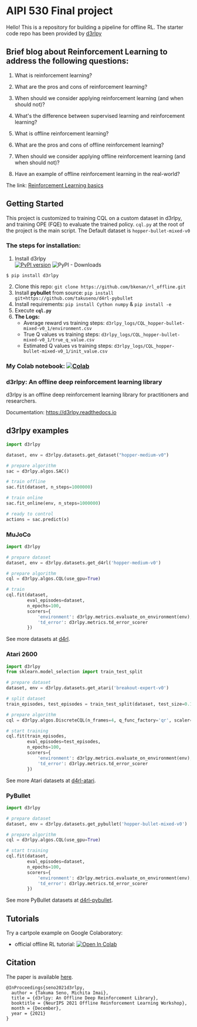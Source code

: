 # AIPI 530 Final project 


Hello! This is a repository for building  a pipeline for offline RL. 
The starter code repo has been provided by [d3rlpy](https://github.com/takuseno/d3rlpy) 


## Brief blog about Reinforcement Learning to address the following questions:

1. What is reinforcement learning?

2. What are the pros and cons of reinforcement learning?

3. When should we consider applying reinforcement learning (and when should not)?

4. What's the difference between supervised learning and reinforcement learning?

5. What is offline reinforcement learning?

6. What are the pros and cons of offline reinforcement learning?

7. When should we consider applying offline reinforcement learning (and when should not)?

8. Have an example of offline reinforcement learning in the real-world?

The link: [Reinforcement Learning basics](https://medium.com/@kanan.bk/reinforcement-learning-basics-f90b1a2fd3c8) 


## Getting Started 

This project is customized to training CQL on a custom dataset in d3rlpy, and training OPE (FQE) to 
evaluate the trained policy. `cql.py` at the root of the project is the main script. The Default dataset is `hopper-bullet-mixed-v0`

### The steps for installation:

1. Install d3rlpy <br />
[![PyPI version](https://badge.fury.io/py/d3rlpy.svg)](https://badge.fury.io/py/d3rlpy)
![PyPI - Downloads](https://img.shields.io/pypi/dm/d3rlpy)
```
$ pip install d3rlpy
```
2. Clone this repo: `git clone https://github.com/bkenan/rl_offline.git`
3. Install **pybullet** from source: `pip install git+https://github.com/takuseno/d4rl-pybullet`
4. Install requirements: `pip install Cython numpy` & `pip install -e`
5. Execute **`cql.py`** 
6. **The Logs:**
   * Average reward vs training steps: `d3rlpy_logs/CQL_hopper-bullet-mixed-v0_1/environment.csv`
   * True Q values vs training steps: `d3rlpy_logs/CQL_hopper-bullet-mixed-v0_1/true_q_value.csv`
   * Estimated Q values vs training steps: `d3rlpy_logs/CQL_hopper-bullet-mixed-v0_1/init_value.csv`
   
### My Colab notebook: [![Colab](https://colab.research.google.com/assets/colab-badge.svg)](https://colab.research.google.com/drive/1cof3Cyk7FTam3q4IkRhgHO2GpKYEXfzn?usp=sharing) 


### d3rlpy: An offline deep reinforcement learning library
d3rlpy is an offline deep reinforcement learning library for practitioners and researchers.

Documentation: https://d3rlpy.readthedocs.io

## d3rlpy examples

```py
import d3rlpy

dataset, env = d3rlpy.datasets.get_dataset("hopper-medium-v0")

# prepare algorithm
sac = d3rlpy.algos.SAC()

# train offline
sac.fit(dataset, n_steps=1000000)

# train online
sac.fit_online(env, n_steps=1000000)

# ready to control
actions = sac.predict(x)
```

### MuJoCo
```py
import d3rlpy

# prepare dataset
dataset, env = d3rlpy.datasets.get_d4rl('hopper-medium-v0')

# prepare algorithm
cql = d3rlpy.algos.CQL(use_gpu=True)

# train
cql.fit(dataset,
        eval_episodes=dataset,
        n_epochs=100,
        scorers={
            'environment': d3rlpy.metrics.evaluate_on_environment(env),
            'td_error': d3rlpy.metrics.td_error_scorer
        })
```
See more datasets at [d4rl](https://github.com/rail-berkeley/d4rl).

### Atari 2600
```py
import d3rlpy
from sklearn.model_selection import train_test_split

# prepare dataset
dataset, env = d3rlpy.datasets.get_atari('breakout-expert-v0')

# split dataset
train_episodes, test_episodes = train_test_split(dataset, test_size=0.1)

# prepare algorithm
cql = d3rlpy.algos.DiscreteCQL(n_frames=4, q_func_factory='qr', scaler='pixel', use_gpu=True)

# start training
cql.fit(train_episodes,
        eval_episodes=test_episodes,
        n_epochs=100,
        scorers={
            'environment': d3rlpy.metrics.evaluate_on_environment(env),
            'td_error': d3rlpy.metrics.td_error_scorer
        })
```
See more Atari datasets at [d4rl-atari](https://github.com/takuseno/d4rl-atari).

### PyBullet

```py
import d3rlpy

# prepare dataset
dataset, env = d3rlpy.datasets.get_pybullet('hopper-bullet-mixed-v0')

# prepare algorithm
cql = d3rlpy.algos.CQL(use_gpu=True)

# start training
cql.fit(dataset,
        eval_episodes=dataset,
        n_epochs=100,
        scorers={
            'environment': d3rlpy.metrics.evaluate_on_environment(env),
            'td_error': d3rlpy.metrics.td_error_scorer
        })
```
See more PyBullet datasets at [d4rl-pybullet](https://github.com/takuseno/d4rl-pybullet).

## Tutorials 
Try a cartpole example on Google Colaboratory:
 * official offline RL tutorial: [![Open In Colab](https://colab.research.google.com/assets/colab-badge.svg)](https://colab.research.google.com/github/takuseno/d3rlpy/blob/master/tutorials/cartpole.ipynb)

## Citation
The paper is available [here](https://arxiv.org/abs/2111.03788).
```
@InProceedings{seno2021d3rlpy,
  author = {Takuma Seno, Michita Imai},
  title = {d3rlpy: An Offline Deep Reinforcement Library},
  booktitle = {NeurIPS 2021 Offline Reinforcement Learning Workshop},
  month = {December},
  year = {2021}
}
```
